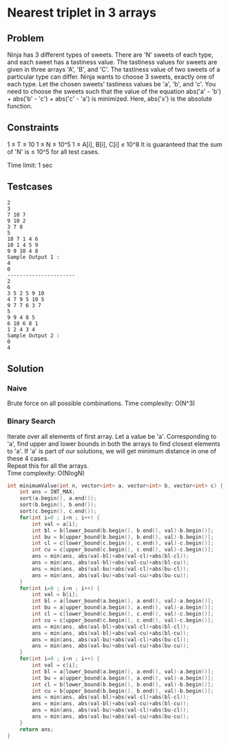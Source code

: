 # Nearest triplet in 3 arrays
## Problem
Ninja has 3 different types of sweets. There are 'N' sweets of each type, and each sweet has a tastiness value. 
The tastiness values for sweets are given in three arrays 'A', 'B', and 'C'. 
The tastiness value of two sweets of a particular type can differ.
Ninja wants to choose 3 sweets, exactly one of each type. Let the chosen sweets' tastiness values be 'a', 'b', and 'c'. 
You need to choose the sweets such that the value of the equation abs('a' - 'b') + abs('b' - 'c') + abs('c' - 'a') is minimized. Here, abs('x') is the absolute function.

## Constraints
1 ≤ T ≤ 10
1 ≤ N ≤ 10^5
1 ≤ A[i], B[i], C[i] ≤ 10^8
It is guaranteed that the sum of 'N' is ≤ 10^5 for all test cases.

Time limit: 1 sec

## Testcases
```
2
3
7 10 7
9 10 2
3 7 8
5
10 7 1 4 6
10 1 4 5 9
9 9 10 4 8
Sample Output 1 :
4
0
----------------------
2
6
3 5 2 5 9 10
4 7 9 5 10 5
9 7 7 6 3 7
5
9 9 4 8 5
6 10 6 8 1
1 2 4 3 4
Sample Output 2 :
0
4
```

## Solution
### Naive
Brute force on all possible combinations. Time complexity: O(N^3)
### Binary Search
Iterate over all elements of first array. Let a value be 'a'. Corresponding to 'a', find upper and lower bounds in both the arrays to find closest elements to 'a'.
If 'a' is part of our solutions, we will get minimum distance in one of these 4 cases.  
Repeat this for all the arrays.  
Time complexity: O(NlogN)  
```c++
int minimumValue(int n, vector<int> a, vector<int> b, vector<int> c) {
    int ans = INT_MAX;
    sort(a.begin(), a.end());
    sort(b.begin(), b.end());
    sort(c.begin(), c.end());
    for(int i=0 ; i<n ; i++) {
        int val = a[i];
        int bl = b[lower_bound(b.begin(), b.end(), val)-b.begin()];
        int bu = b[upper_bound(b.begin(), b.end(), val)-b.begin()];
        int cl = c[lower_bound(c.begin(), c.end(), val)-c.begin()];
        int cu = c[upper_bound(c.begin(), c.end(), val)-c.begin()];
        ans = min(ans, abs(val-bl)+abs(val-cl)+abs(bl-cl));
        ans = min(ans, abs(val-bl)+abs(val-cu)+abs(bl-cu));
        ans = min(ans, abs(val-bu)+abs(val-cl)+abs(bu-cl));
        ans = min(ans, abs(val-bu)+abs(val-cu)+abs(bu-cu));
    }
    for(int i=0 ; i<n ; i++) {
        int val = b[i];
        int bl = a[lower_bound(a.begin(), a.end(), val)-a.begin()];
        int bu = a[upper_bound(a.begin(), a.end(), val)-a.begin()];
        int cl = c[lower_bound(c.begin(), c.end(), val)-c.begin()];
        int cu = c[upper_bound(c.begin(), c.end(), val)-c.begin()];
        ans = min(ans, abs(val-bl)+abs(val-cl)+abs(bl-cl));
        ans = min(ans, abs(val-bl)+abs(val-cu)+abs(bl-cu));
        ans = min(ans, abs(val-bu)+abs(val-cl)+abs(bu-cl));
        ans = min(ans, abs(val-bu)+abs(val-cu)+abs(bu-cu));
    }
    for(int i=0 ; i<n ; i++) {
        int val = c[i];
        int bl = a[lower_bound(a.begin(), a.end(), val)-a.begin()];
        int bu = a[upper_bound(a.begin(), a.end(), val)-a.begin()];
        int cl = b[lower_bound(b.begin(), b.end(), val)-b.begin()];
        int cu = b[upper_bound(b.begin(), b.end(), val)-b.begin()];
        ans = min(ans, abs(val-bl)+abs(val-cl)+abs(bl-cl));
        ans = min(ans, abs(val-bl)+abs(val-cu)+abs(bl-cu));
        ans = min(ans, abs(val-bu)+abs(val-cl)+abs(bu-cl));
        ans = min(ans, abs(val-bu)+abs(val-cu)+abs(bu-cu));
    }
    return ans;
}
```
